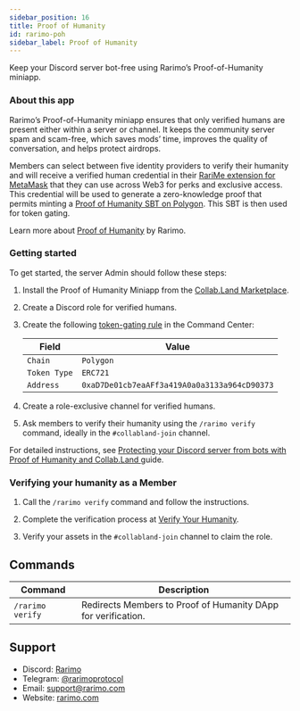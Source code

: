 ```yaml
---
sidebar_position: 16
title: Proof of Humanity
id: rarimo-poh
sidebar_label: Proof of Humanity
---
```


Keep your Discord server bot-free using Rarimo’s Proof-of-Humanity miniapp.

### About this app

Rarimo’s Proof-of-Humanity miniapp ensures that only verified humans are present either within a server or channel. It keeps the community server spam and scam-free, which saves mods’ time, improves the quality of conversation, and helps protect airdrops.

Members can select between five identity providers to verify their humanity and will receive a verified human credential in their [RariMe extension for MetaMask](https://rarime.com/) that they can use across Web3 for perks and exclusive access. This credential will be used to generate a zero-knowledge proof that permits minting a [Proof of Humanity SBT on Polygon](https://opensea.io/collection/proof-of-humanity-2). This SBT is then used for token gating.

Learn more about [Proof of Humanity](https://docs.rarimo.com/use-cases/proof-of-humanity) by Rarimo.

### Getting started

To get started, the server Admin should follow these steps:

1. Install the Proof of Humanity Miniapp from the [Collab.Land Marketplace](https://cc.collab.land/).
1. Create a Discord role for verified humans.
1. Create the following [token-gating rule](/help-docs/key-features/token-gate-communities) in the Command Center:

    | Field  | Value |
    |---|---|
    |`Chain`|`Polygon`|
    |`Token Type`|`ERC721`|
    |`Address`|`0xaD7De01cb7eaAFf3a419A0a0a3133a964cD90373`|

1. Create a role-exclusive channel for verified humans.
1. Ask members to verify their humanity using the `/rarimo verify` command, ideally in the `#collabland-join` channel.

<!-- TODO: replace with the prod link once the miniapp is live -->
For detailed instructions, see [Protecting your Discord server from bots with Proof of Humanity and Collab.Land
](https://staging.docs.rarimo.com/how-to-guides/proof-of-humanity-collabland-discord) guide.

### Verifying your humanity as a Member

1. Call the `/rarimo verify` command and follow the instructions.
1. Complete the verification process at [Verify Your Humanity](https://robotornot.rarimo.com).

1. Verify your assets in the `#collabland-join` channel to claim the role.

## Commands

| Command               | Description                                                                                                                                                                                   |
| --------------------- | --------------------------------------------------------------------------------------------------------------------------------------------------------------------------------------------- |
| `/rarimo verify`  | Redirects Members to Proof of Humanity DApp for verification.                                                                                                                          |

## Support

- Discord: [Rarimo](https://discord.gg/cfrH3Fe7ke)
- Telegram: [@rarimoprotocol](https://t.me/rarimoprotocol)
- Email: [support@rarimo.com](mailto:support@rarimo.com)
- Website: [rarimo.com](https://rarimo.com/)
